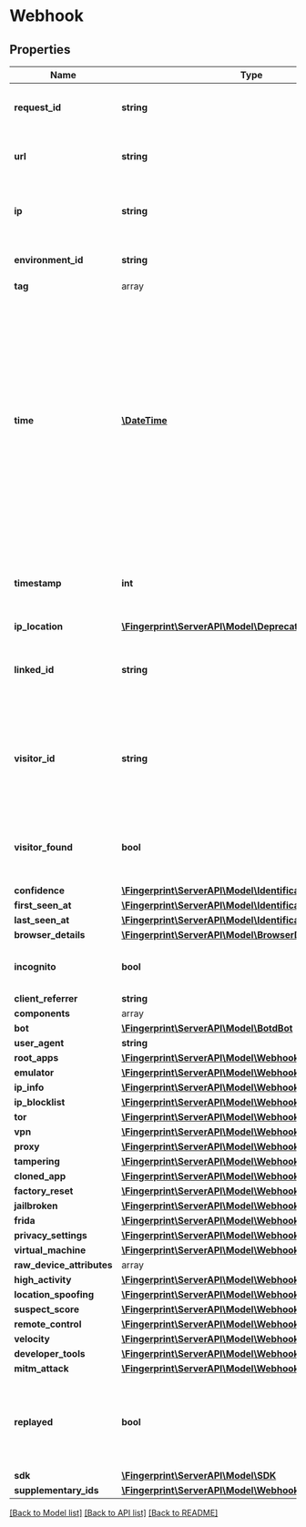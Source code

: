 # Webhook

## Properties
Name | Type | Description | Notes
------------ | ------------- | ------------- | -------------
**request_id** | **string** | Unique identifier of the user's request. | 
**url** | **string** | Page URL from which the request was sent. | 
**ip** | **string** | IP address of the requesting browser or bot. | 
**environment_id** | **string** | Environment ID of the event. | [optional] 
**tag** | array |  | [optional] 
**time** | [**\DateTime**](\DateTime.md) | Time expressed according to ISO 8601 in UTC format, when the request from the JS agent was made. We recommend to treat requests that are older than 2 minutes as malicious. Otherwise, request replay attacks are possible. | 
**timestamp** | **int** | Timestamp of the event with millisecond precision in Unix time. | 
**ip_location** | [**\Fingerprint\ServerAPI\Model\DeprecatedGeolocation**](DeprecatedGeolocation.md) |  | [optional] 
**linked_id** | **string** | A customer-provided id that was sent with the request. | [optional] 
**visitor_id** | **string** | String of 20 characters that uniquely identifies the visitor's browser or mobile device. | [optional] 
**visitor_found** | **bool** | Attribute represents if a visitor had been identified before. | [optional] 
**confidence** | [**\Fingerprint\ServerAPI\Model\IdentificationConfidence**](IdentificationConfidence.md) |  | [optional] 
**first_seen_at** | [**\Fingerprint\ServerAPI\Model\IdentificationSeenAt**](IdentificationSeenAt.md) |  | [optional] 
**last_seen_at** | [**\Fingerprint\ServerAPI\Model\IdentificationSeenAt**](IdentificationSeenAt.md) |  | [optional] 
**browser_details** | [**\Fingerprint\ServerAPI\Model\BrowserDetails**](BrowserDetails.md) |  | [optional] 
**incognito** | **bool** | Flag if user used incognito session. | [optional] 
**client_referrer** | **string** |  | [optional] 
**components** | array |  | [optional] 
**bot** | [**\Fingerprint\ServerAPI\Model\BotdBot**](BotdBot.md) |  | [optional] 
**user_agent** | **string** |  | [optional] 
**root_apps** | [**\Fingerprint\ServerAPI\Model\WebhookRootApps**](WebhookRootApps.md) |  | [optional] 
**emulator** | [**\Fingerprint\ServerAPI\Model\WebhookEmulator**](WebhookEmulator.md) |  | [optional] 
**ip_info** | [**\Fingerprint\ServerAPI\Model\WebhookIPInfo**](WebhookIPInfo.md) |  | [optional] 
**ip_blocklist** | [**\Fingerprint\ServerAPI\Model\WebhookIPBlocklist**](WebhookIPBlocklist.md) |  | [optional] 
**tor** | [**\Fingerprint\ServerAPI\Model\WebhookTor**](WebhookTor.md) |  | [optional] 
**vpn** | [**\Fingerprint\ServerAPI\Model\WebhookVPN**](WebhookVPN.md) |  | [optional] 
**proxy** | [**\Fingerprint\ServerAPI\Model\WebhookProxy**](WebhookProxy.md) |  | [optional] 
**tampering** | [**\Fingerprint\ServerAPI\Model\WebhookTampering**](WebhookTampering.md) |  | [optional] 
**cloned_app** | [**\Fingerprint\ServerAPI\Model\WebhookClonedApp**](WebhookClonedApp.md) |  | [optional] 
**factory_reset** | [**\Fingerprint\ServerAPI\Model\WebhookFactoryReset**](WebhookFactoryReset.md) |  | [optional] 
**jailbroken** | [**\Fingerprint\ServerAPI\Model\WebhookJailbroken**](WebhookJailbroken.md) |  | [optional] 
**frida** | [**\Fingerprint\ServerAPI\Model\WebhookFrida**](WebhookFrida.md) |  | [optional] 
**privacy_settings** | [**\Fingerprint\ServerAPI\Model\WebhookPrivacySettings**](WebhookPrivacySettings.md) |  | [optional] 
**virtual_machine** | [**\Fingerprint\ServerAPI\Model\WebhookVirtualMachine**](WebhookVirtualMachine.md) |  | [optional] 
**raw_device_attributes** | array |  | [optional] 
**high_activity** | [**\Fingerprint\ServerAPI\Model\WebhookHighActivity**](WebhookHighActivity.md) |  | [optional] 
**location_spoofing** | [**\Fingerprint\ServerAPI\Model\WebhookLocationSpoofing**](WebhookLocationSpoofing.md) |  | [optional] 
**suspect_score** | [**\Fingerprint\ServerAPI\Model\WebhookSuspectScore**](WebhookSuspectScore.md) |  | [optional] 
**remote_control** | [**\Fingerprint\ServerAPI\Model\WebhookRemoteControl**](WebhookRemoteControl.md) |  | [optional] 
**velocity** | [**\Fingerprint\ServerAPI\Model\WebhookVelocity**](WebhookVelocity.md) |  | [optional] 
**developer_tools** | [**\Fingerprint\ServerAPI\Model\WebhookDeveloperTools**](WebhookDeveloperTools.md) |  | [optional] 
**mitm_attack** | [**\Fingerprint\ServerAPI\Model\WebhookMitMAttack**](WebhookMitMAttack.md) |  | [optional] 
**replayed** | **bool** | `true` if we determined that this payload was replayed, `false` otherwise. | [optional] 
**sdk** | [**\Fingerprint\ServerAPI\Model\SDK**](SDK.md) |  | 
**supplementary_ids** | [**\Fingerprint\ServerAPI\Model\WebhookSupplementaryIDs**](WebhookSupplementaryIDs.md) |  | [optional] 

[[Back to Model list]](../../README.md#documentation-for-models) [[Back to API list]](../../README.md#documentation-for-api-endpoints) [[Back to README]](../../README.md)

